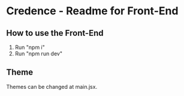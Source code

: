 # Credence - Readme for Front-End

## How to use the Front-End
1. Run "npm i"
2. Run "npm run dev"

## Theme
Themes can be changed at main.jsx.